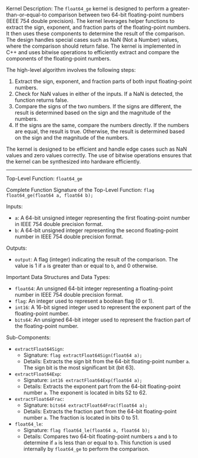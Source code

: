 Kernel Description:
The `float64_ge` kernel is designed to perform a greater-than-or-equal-to comparison between two 64-bit floating-point numbers (IEEE 754 double precision). The kernel leverages helper functions to extract the sign, exponent, and fraction parts of the floating-point numbers. It then uses these components to determine the result of the comparison. The design handles special cases such as NaN (Not a Number) values, where the comparison should return false. The kernel is implemented in C++ and uses bitwise operations to efficiently extract and compare the components of the floating-point numbers.

The high-level algorithm involves the following steps:
1. Extract the sign, exponent, and fraction parts of both input floating-point numbers.
2. Check for NaN values in either of the inputs. If a NaN is detected, the function returns false.
3. Compare the signs of the two numbers. If the signs are different, the result is determined based on the sign and the magnitude of the numbers.
4. If the signs are the same, compare the numbers directly. If the numbers are equal, the result is true. Otherwise, the result is determined based on the sign and the magnitude of the numbers.

The kernel is designed to be efficient and handle edge cases such as NaN values and zero values correctly. The use of bitwise operations ensures that the kernel can be synthesized into hardware efficiently.

---

Top-Level Function: `float64_ge`

Complete Function Signature of the Top-Level Function:
`flag float64_ge(float64 a, float64 b);`

Inputs:
- `a`: A 64-bit unsigned integer representing the first floating-point number in IEEE 754 double precision format.
- `b`: A 64-bit unsigned integer representing the second floating-point number in IEEE 754 double precision format.

Outputs:
- `output`: A flag (integer) indicating the result of the comparison. The value is 1 if `a` is greater than or equal to `b`, and 0 otherwise.

Important Data Structures and Data Types:
- `float64`: An unsigned 64-bit integer representing a floating-point number in IEEE 754 double precision format.
- `flag`: An integer used to represent a boolean flag (0 or 1).
- `int16`: A 16-bit signed integer used to represent the exponent part of the floating-point number.
- `bits64`: An unsigned 64-bit integer used to represent the fraction part of the floating-point number.

Sub-Components:
- `extractFloat64Sign`:
    - Signature: `flag extractFloat64Sign(float64 a);`
    - Details: Extracts the sign bit from the 64-bit floating-point number `a`. The sign bit is the most significant bit (bit 63).
- `extractFloat64Exp`:
    - Signature: `int16 extractFloat64Exp(float64 a);`
    - Details: Extracts the exponent part from the 64-bit floating-point number `a`. The exponent is located in bits 52 to 62.
- `extractFloat64Frac`:
    - Signature: `bits64 extractFloat64Frac(float64 a);`
    - Details: Extracts the fraction part from the 64-bit floating-point number `a`. The fraction is located in bits 0 to 51.
- `float64_le`:
    - Signature: `flag float64_le(float64 a, float64 b);`
    - Details: Compares two 64-bit floating-point numbers `a` and `b` to determine if `a` is less than or equal to `b`. This function is used internally by `float64_ge` to perform the comparison.